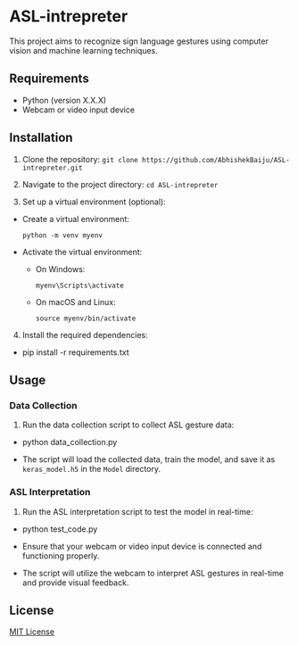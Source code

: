 # ASL-intrepreter


This project aims to recognize sign language gestures using computer vision and machine learning techniques.

## Requirements

- Python (version X.X.X)
- Webcam or video input device

## Installation

1. Clone the repository:
   ```git clone https://github.com/AbhishekBaiju/ASL-intrepreter.git```

3. Navigate to the project directory:
   ```cd ASL-intrepreter```


3. Set up a virtual environment (optional):

- Create a virtual environment:
  ```
  python -m venv myenv
  ```

- Activate the virtual environment:
  - On Windows:
    ```
    myenv\Scripts\activate
    ```
  - On macOS and Linux:
    ```
    source myenv/bin/activate
    ```

4. Install the required dependencies:
 - pip install -r requirements.txt


## Usage

### Data Collection

1. Run the data collection script to collect ASL gesture data:
 - python data_collection.py
 
- The script will load the collected data, train the model, and save it as `keras_model.h5` in the `Model` directory.

### ASL Interpretation

1. Run the ASL interpretation script to test the model in real-time:
- python test_code.py

- Ensure that your webcam or video input device is connected and functioning properly.
- The script will utilize the webcam to interpret ASL gestures in real-time and provide visual feedback.

## License

[MIT License](LICENSE)
